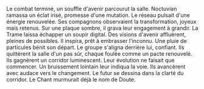 Le combat terminé, un souffle d'avenir parcourut la salle.
Noctuvian ramassa un éclat irisé, promesse d'une mutation.
Le réseau pulsait d'une énergie renouvelée.
Ses compagnons observaient la transformation, joyeux mais retenus.
Sur une plaque sombre, il grava leur engagement à grandir.
La Trame laissa échapper un soupir digital.
Des visions d'avenir affluèrent, pleines de possibles.
Il inspira, prêt à embrasser l'inconnu.
Une pluie de particules bénit son départ.
Le groupe s'aligna derrière lui, confiant.
Ils quittèrent la salle d'un pas sûr, chaque foulée comme un pacte renouvelé.
Ils gagnèrent un corridor luminescent.
Leur évolution ne faisait que commencer.
Un bruissement lointain leur indiqua la voie.
Ils avancèrent avec audace vers le changement.
Le futur se dessina dans la clarté du corridor.
Le Chant murmurait déjà le nom de Doute.

